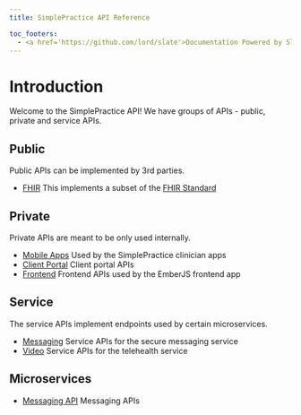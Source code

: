 ```yaml
---
title: SimplePractice API Reference

toc_footers:
  - <a href='https://github.com/lord/slate'>Documentation Powered by Slate</a>
---
```


# Introduction

Welcome to the SimplePractice API! We have groups of APIs - public, private and service APIs.

## Public

Public APIs can be implemented by 3rd parties.

- [FHIR](fhir/index.html)
   This implements a subset of the [FHIR Standard](https://www.hl7.org/fhir/overview.html)

## Private

Private APIs are meant to be only used internally.

- [Mobile Apps](api/index.html)
   Used by the SimplePractice clinician apps
- [Client Portal](client_portal_api/index.html)
   Client portal APIs
- [Frontend](frontend/index.html)
  Frontend APIs used by the EmberJS frontend app

## Service

The service APIs implement endpoints used by certain microservices.

- [Messaging](messaging/index.html)
  Service APIs for the secure messaging service
- [Video](video/index.html)
  Service APIs for the telehealth service

## Microservices
- [Messaging API](messaging-api/index.html)
  Messaging APIs
